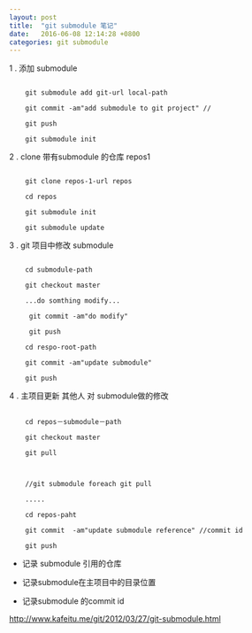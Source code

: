 ```yaml
---
layout: post
title:  "git submodule 笔记"
date:   2016-06-08 12:14:28 +0800
categories: git submodule
---
```


1 .   添加 submodule

```shell

    git submodule add git-url local-path

    git commit -am"add submodule to git project" //

    git push

    git submodule init

```

2 . clone  带有submodule  的仓库 repos1

```shell

    git clone repos-1-url repos

    cd repos

    git submodule init

    git submodule update

```

3 .  git 项目中修改 submodule



```shell

    cd submodule-path

    git checkout master

    ...do somthing modify...

     git commit -am"do modify"

     git push

    cd respo-root-path

    git commit -am"update submodule"

    git push

```



4 . 主项目更新 其他人 对  submodule做的修改

   

```shell

    cd repos－submodule－path 

    git checkout master

    git pull



    //git submodule foreach git pull

    .....

    cd repos-paht

    git commit  -am"update submodule reference" //commit id

    git push

```








-  记录 submodule 引用的仓库

-  记录submodule在主项目中的目录位置

- 记录submodule 的commit id











http://www.kafeitu.me/git/2012/03/27/git-submodule.html




